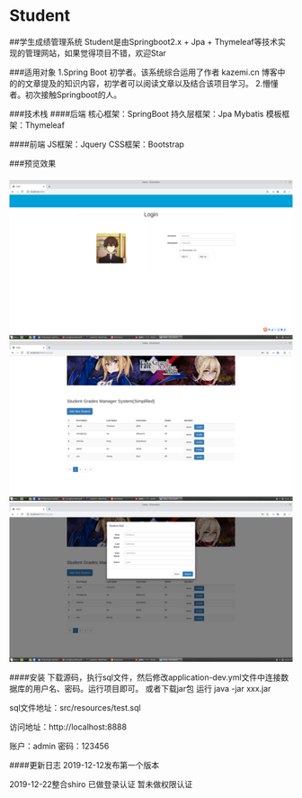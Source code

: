 # Student
##学生成绩管理系统
Student是由Springboot2.x + Jpa + Thymeleaf等技术实现的管理网站，如果觉得项目不错，欢迎Star

###适用对象
1.Spring Boot 初学者。该系统综合运用了作者 kazemi.cn 博客中的的文章提及的知识内容，初学者可以阅读文章以及结合该项目学习。
2.懵懂者。初次接触Springboot的人。

###技术栈
####后端
核心框架：SpringBoot
持久层框架：Jpa Mybatis
模板框架：Thymeleaf

####前端
JS框架：Jquery
CSS框架：Bootstrap

###预览效果
####
![](src/main/resources/static/img/index.png)
![](src/main/resources/static/img/main.png)
![](src/main/resources/static/img/add.png)

####安装
下载源码，执行sql文件，然后修改application-dev.yml文件中连接数据库的用户名、密码。运行项目即可。
或者下载jar包 运行 java -jar xxx.jar

sql文件地址：src/resources/test.sql

访问地址：http://localhost:8888

账户：admin
密码：123456

####更新日志
2019-12-12发布第一个版本

2019-12-22整合shiro
已做登录认证
暂未做权限认证